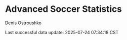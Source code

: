 # Advanced Soccer Statistics
Denis Ostroushko

<!-- gfm -->

Last successful data update: 2025-07-24 07:34:18 CST
